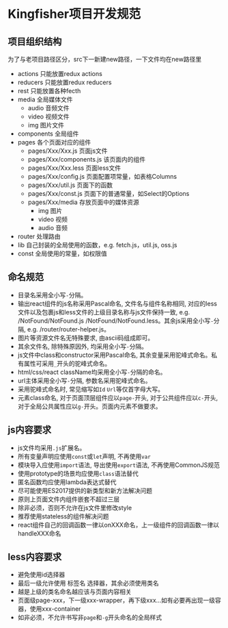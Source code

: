 # Kingfisher项目开发规范

## 项目组织结构
为了与老项目路径区分，src下一新建new路径，一下文件均在new路径里

* actions 只能放置redux actions
* reducers 只能放置redux reducers
* rest 只能放置各种fecth
* media 全局媒体文件
  * audio 音频文件
  * video 视频文件
  * img 图片文件
* components 全局组件
* pages 各个页面对应的组件
   * pages/Xxx/Xxx.js 页面js文件
   * pages/Xxx/components.js 该页面内的组件
   * pages/Xxx/Xxx.less 页面less文件
   * pages/Xxx/config.js 页面配置项常量，如表格Columns
   * pages/Xxx/util.js 页面下的函数
   * pages/Xxx/const.js 页面下的普通常量，如Select的Options
   * pages/Xxx/media 存放页面中的媒体资源
     * img 图片
     * video 视频
     * audio 音频
* router 处理路由
* lib 自己封装的全局使用的函数，e.g. fetch.js，util.js, oss.js
* const 全局使用的常量，如权限值

## 命名规范
* 目录名采用全小写`-`分隔。
* 输出react组件的js名称采用Pascal命名, 文件名与组件名称相同, 对应的less文件以及包裹js和less文件的上级目录名称与js文件保持一致, e.g. /NotFound/NotFound.js /NotFound/NotFound.less。其余js采用全小写`-`分隔, e.g. /router/router-helper.js。
* 图片等资源文件名无特殊要求, 由ascii码组成即可。
* 其余文件名, 除特殊原因外, 均采用全小写`-`分隔。
* js文件中class和constructor采用Pascal命名, 其余变量采用驼峰式命名。私有属性可采用`_`开头的驼峰式命名。
* html/css/react className均采用全小写`-`分隔的命名。
* url主体采用全小写`-`分隔, 参数名采用驼峰式命名。
* 采用驼峰式命名时, 常见缩写如`Id` `Url`等仅首字母大写。
* 元素class命名, 对于页面顶层组件应以`page-`开头, 对于公共组件应以`c-`开头, 对于全局公共属性应以`g-`开头。页面内元素不做要求。

## js内容要求

* js文件均采用`.js`扩展名。
* 所有变量声明应使用`const`或`let`声明, 不再使用`var`
* 模块导入应使用`import`语法, 导出使用`export`语法, 不再使用CommonJS规范
* 使用prototype的场景均应使用`class`语法替代
* 匿名函数均应使用lambda表达式替代
* 尽可能使用ES2017提供的新类型和新方法解决问题
* 原则上页面文件内组件嵌套不超过三层
* 除非必须，否则不允许在js文件里修改style
* 推荐使用stateless的组件解决问题
* react组件自己的回调函数一律以onXXX命名，上一级组件的回调函数一律以handleXXX命名

## less内容要求

* 避免使用id选择器
* 最后一级允许使用 标签名 选择器，其余必须使用类名
* 越是上级的类名命名越应该与页面内容相关
* 页面级page-xxx，下一级xxx-wrapper，再下级xxx...如有必要再出现一级容器，使用xxx-container
* 如非必须，不允许书写非`page`和`-g`开头命名的全局样式


